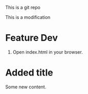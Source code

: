 This is a git repo

This is a modification

# Feature Dev

1. Open index.html in your browser.

# Added title

Some new content.